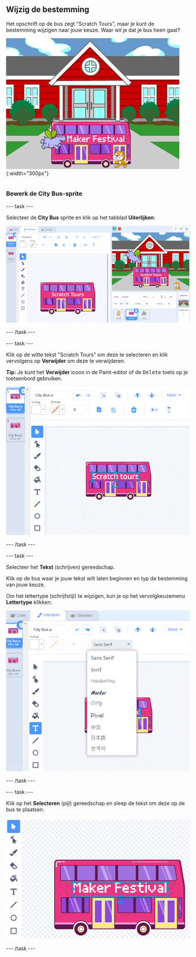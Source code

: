 ## Wijzig de bestemming

<div style="display: flex; flex-wrap: wrap">
<div style="flex-basis: 200px; flex-grow: 1; margin-right: 15px;">
Het opschrift op de bus zegt "Scratch Tours", maar je kunt de bestemming wijzigen naar jouw keuze. Waar wil je dat je bus heen gaat?  
</div>
<div>

![De bus met de tekst "Maker Festival".](images/maker-bus.png){:width="300px"}

</div>
</div>

### Bewerk de City Bus-sprite

--- task ---

Selecteer de **City Bus** sprite en klik op het tabblad **Uiterlijken**:

![Het uiterlijk in de Paint-editor.](images/costumes-bus-sprite-highlighted.png)

--- /task ---

--- task ---

Klik op de witte tekst "Scratch Tours" om deze te selecteren en klik vervolgens op **Verwijder** om deze te verwijderen.

**Tip:** Je kunt het **Verwijder** icoon in de Paint-editor of de <kbd>Delete</kbd> toets op je toetsenbord gebruiken.

![De tekst op de bus en het pictogram Verwijderen zijn gemarkeerd.](images/bus-delete-text.png)

--- /task ---

--- task ---

Selecteer het **Tekst** (schrijven) gereedschap.

Klik op de bus waar je jouw tekst wilt laten beginnen en typ de bestemming van jouw keuze.

Om het lettertype (schrijfstijl) te wijzigen, kun je op het vervolgkeuzemenu **Lettertype** klikken:

![Het menu 'Lettertype' geselecteerd bovenaan in het midden van de Paint-editor.](images/bus-text-font.png)

--- /task ---

--- task ---

Klik op het **Selecteren** (pijl) gereedschap en sleep de tekst om deze op de bus te plaatsen.

![De tekst op de bus en het gereedschap Selecteren is gemarkeerd.](images/bus-destination-centered.png)

--- /task ---


